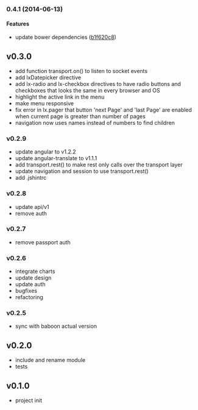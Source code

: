 <a name="0.4.1"></a>
### 0.4.1 (2014-06-13)


#### Features

* update bower dependencies ([b1f620c8](https://github.com/litixsoft/baboon-client/commit/b1f620c804457440df783b12845e8d8934a86b93))


## v0.3.0
* add function transport.on() to listen to socket events
* add lxDatepicker directive
* add lx-radio and lx-checkbox directives to have radio buttons and checkboxes that looks the same in every browser and OS
* highlight the active link in the menu
* make menu responsive
* fix error in lx.pager that button 'next Page' and 'last Page' are enabled when current page is greater than number of pages
* navigation now uses names instead of numbers to find children

### v0.2.9
* update angular to v1.2.2
* update angular-translate to v1.1.1
* add transport.rest() to make rest only calls over the transport layer
* update navigation and session to use transport.rest()
* add .jshintrc

### v0.2.8
* update api/v1
* remove auth

### v0.2.7
* remove passport auth

### v0.2.6
* integrate charts
* update design
* update auth
* bugfixes
* refactoring

### v0.2.5
* sync with baboon actual version

## v0.2.0
* include and rename module
* tests

## v0.1.0
*  project init